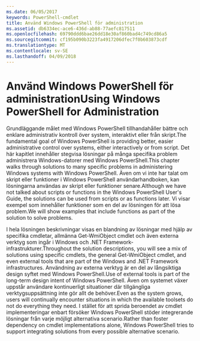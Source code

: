 ```yaml
---
ms.date: 06/05/2017
keywords: PowerShell-cmdlet
title: Använd Windows PowerShell för administration
ms.assetid: db6334ec-ace6-436d-ab88-77aefc817511
ms.openlocfilehash: 69790ddd6bae26dd18e30af860bad4c749cd86a5
ms.sourcegitcommit: cf195b090b3223fa4917206dfec7f0b603873cdf
ms.translationtype: MT
ms.contentlocale: sv-SE
ms.lasthandoff: 04/09/2018
---
```

# <a name="using-windows-powershell-for-administration"></a><span data-ttu-id="04dc0-103">Använd Windows PowerShell för administration</span><span class="sxs-lookup"><span data-stu-id="04dc0-103">Using Windows PowerShell for Administration</span></span>
<span data-ttu-id="04dc0-104">Grundläggande målet med Windows PowerShell tillhandahåller bättre och enklare administrativ kontroll över system, interaktivt eller från skript.</span><span class="sxs-lookup"><span data-stu-id="04dc0-104">The fundamental goal of Windows PowerShell is providing better, easier administrative control over systems, either interactively or from script.</span></span> <span data-ttu-id="04dc0-105">Det här kapitlet innehåller stegvisa lösningar på många specifika problem administrera Windows-datorer med Windows PowerShell.</span><span class="sxs-lookup"><span data-stu-id="04dc0-105">This chapter walks through solutions to many specific problems in administering Windows systems with Windows PowerShell.</span></span> <span data-ttu-id="04dc0-106">Även om vi inte har talat om skript eller funktioner i Windows PowerShell användarhandboken, kan lösningarna användas av skript eller funktioner senare.</span><span class="sxs-lookup"><span data-stu-id="04dc0-106">Although we have not talked about scripts or functions in the Windows PowerShell User's Guide, the solutions can be used from scripts or as functions later.</span></span> <span data-ttu-id="04dc0-107">Vi visar exempel som innehåller funktioner som en del av lösningen för att lösa problem.</span><span class="sxs-lookup"><span data-stu-id="04dc0-107">We will show examples that include functions as part of the solution to solve problems.</span></span>

<span data-ttu-id="04dc0-108">I hela lösningen beskrivningar visas en blandning av lösningar med hjälp av specifika cmdletar, allmänna Get-WmiObject cmdlet och även externa verktyg som ingår i Windows och .NET Framework-infrastrukturer.</span><span class="sxs-lookup"><span data-stu-id="04dc0-108">Throughout the solution descriptions, you will see a mix of solutions using specific cmdlets, the general Get-WmiObject cmdlet, and even external tools that are part of the Windows and .NET Framework infrastructures.</span></span> <span data-ttu-id="04dc0-109">Användning av externa verktyg är en del av långsiktiga design syftet med Windows PowerShell.</span><span class="sxs-lookup"><span data-stu-id="04dc0-109">Use of external tools is part of the long-term design intent of Windows PowerShell.</span></span> <span data-ttu-id="04dc0-110">Även om systemet växer uppstår användare kontinuerligt situationer där tillgängliga verktygsuppsättning inte gör allt de behöver.</span><span class="sxs-lookup"><span data-stu-id="04dc0-110">Even as the system grows, users will continually encounter situations in which the available toolsets do not do everything they need.</span></span> <span data-ttu-id="04dc0-111">I stället för att sprida beroendet av cmdlet implementeringar enbart försöker Windows PowerShell stöder integrerande lösningar från varje möjligt alternativa scenario.</span><span class="sxs-lookup"><span data-stu-id="04dc0-111">Rather than foster dependency on cmdlet implementations alone, Windows PowerShell tries to support integrating solutions from every possible alternative scenario.</span></span>